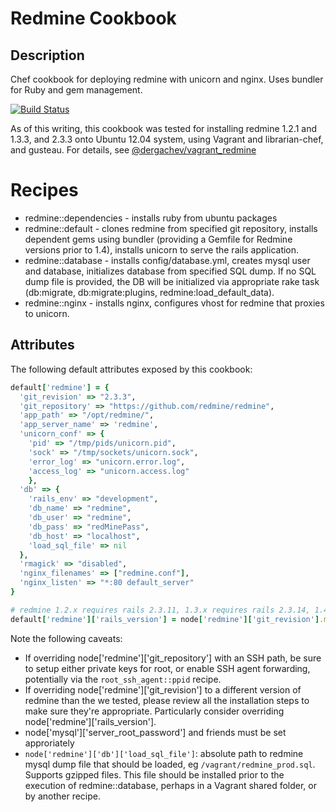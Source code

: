 Redmine Cookbook 
================

Description
-----------

Chef cookbook for deploying redmine with unicorn and nginx. Uses bundler for Ruby and gem management.

[![Build Status](https://secure.travis-ci.org/dergachev/chef_redmine.png)](http://travis-ci.org/dergachev/chef_redmine)

As of this writing, this cookbook was tested for installing redmine 1.2.1 and
1.3.3, and 2.3.3 onto Ubuntu 12.04 system, using Vagrant and librarian-chef,
and gusteau. For details, see
[@dergachev/vagrant_redmine](https://github.com/dergachev/vagrant_redmine)

Recipes
=======

* redmine::dependencies - installs ruby from ubuntu packages
* redmine::default - clones redmine from specified git repository, installs dependent gems using bundler (providing a Gemfile for Redmine versions prior to 1.4), installs unicorn to serve the rails application.
* redmine::database - installs config/database.yml, creates mysql user and database, initializes database from specified SQL dump. If no SQL dump file is provided, the DB will be initialized via appropriate rake task (db:migrate, db:migrate:plugins, redmine:load_default_data).
* redmine::nginx - installs nginx, configures vhost for redmine that proxies to unicorn.

Attributes
----------

The following default attributes exposed by this cookbook:

```ruby
default['redmine'] = {
  'git_revision' => "2.3.3",
  'git_repository' => "https://github.com/redmine/redmine",
  'app_path' => "/opt/redmine/",
  'app_server_name' => 'redmine',
  'unicorn_conf' => {
    'pid' => "/tmp/pids/unicorn.pid",
    'sock' => "/tmp/sockets/unicorn.sock",
    'error_log' => "unicorn.error.log",
    'access_log' => "unicorn.access.log"
    },
  'db' => {
    'rails_env' => "development",
    'db_name' => "redmine",
    'db_user' => "redmine",
    'db_pass' => "redMinePass",
    'db_host' => "localhost",
    'load_sql_file' => nil
  },
  'rmagick' => "disabled",
  'nginx_filenames' => ["redmine.conf"],
  'nginx_listen' => "*:80 default_server"
}

# redmine 1.2.x requires rails 2.3.11, 1.3.x requires rails 2.3.14, 1.4+ comes with own Gemfiles
default['redmine']['rails_version'] = node['redmine']['git_revision'].match(/^1.3/) ? '2.3.14' : '2.3.11'
```

Note the following caveats:

* If overriding node['redmine']['git_repository'] with an SSH path, be sure to
  setup either private keys for root, or enable SSH agent forwarding,
  potentially via the `root_ssh_agent::ppid` recipe. 
* If overriding node['redmine']['git_revision'] to a different version of
  redmine than the we tested, please review all the installation steps to make
  sure they're appropriate. Particularly consider overriding node['redmine']['rails_version'].
* node['mysql']['server_root_password'] and friends must be set approriately
* `node['redmine']['db']['load_sql_file']`:  absolute path to redmine mysql
  dump file that should be loaded, eg `/vagrant/redmine_prod.sql`. Supports
  gzipped files. This file should be installed prior to the execution of
  redmine::database, perhaps in a Vagrant shared folder, or by another recipe.
